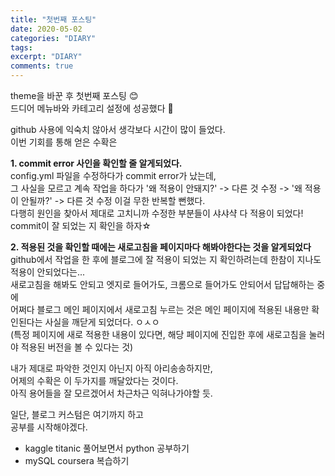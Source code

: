 ```yaml
---
title: "첫번째 포스팅"
date: 2020-05-02
categories: "DIARY"
tags: 
excerpt: "DIARY"
comments: true
---
```


theme을 바꾼 후 첫번째 포스팅 :blush:  
드디어 메뉴바와 카테고리 설정에 성공했다 :clap:

github 사용에 익숙치 않아서 생각보다 시간이 많이 들었다.  
이번 기회를 통해 얻은 수확은  

**1. commit error 사인을 확인할 줄 알게되었다.**  
config.yml 파일을 수정하다가 commit error가 났는데,  
그 사실을 모르고 계속 작업을 하다가 '왜 적용이 안돼지?' -> 다른 것 수정 -> '왜 적용이 안될까?' -> 다른 것 수정 이걸 무한 반복할 뻔했다.  
다행히 원인을 찾아서 제대로 고치니까 수정한 부분들이 샤샤샥 다 적용이 되었다!
commit이 잘 되었는 지 확인을 하자☆  

**2. 적용된 것을 확인할 때에는 새로고침을 페이지마다 해봐야한다는 것을 알게되었다**  
github에서 작업을 한 후에 블로그에 잘 적용이 되었는 지 확인하려는데 한참이 지나도 적용이 안되었다는...  
새로고침을 해봐도 안되고 엣지로 들어가도, 크롬으로 들어가도 안되어서 답답해하는 중에  
어쩌다 블로그 메인 페이지에서 새로고침 누르는 것은 메인 페이지에 적용된 내용만 확인된다는 사실을 깨닫게 되었더다. ㅇㅅㅇ  
(특정 페이지에 새로 적용한 내용이 있다면, 해당 페이지에 진입한 후에 새로고침을 눌러야 적용된 버전을 볼 수 있다는 것)  
 
내가 제대로 파악한 것인지 아닌지 아직 아리송송하지만,  
어제의 수확은 이 두가지를 깨달았다는 것이다.  
아직 용어들을 잘 모르겠어서 차근차근 익혀나가야할 듯.  

일단, 블로그 커스텀은 여기까지 하고  
공부를 시작해야겠다.  
- kaggle titanic 풀어보면서 python 공부하기  
- mySQL coursera 복습하기  

